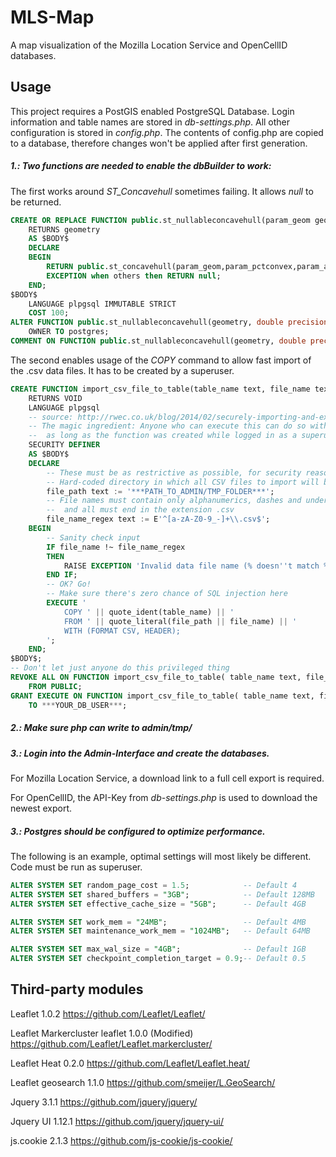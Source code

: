 # MLS-Map

A map visualization of the Mozilla Location Service and OpenCellID databases.

## Usage

This project requires a PostGIS enabled PostgreSQL Database.
Login information and table names are stored in _db-settings.php_. All other configuration is stored in _config.php_. The contents of config.php are copied to a database, therefore changes won't be applied after first generation.

##### 1.: Two functions are needed to enable the dbBuilder to work:

The first works around _ST_Concavehull_ sometimes failing. It allows _null_ to be returned.

```sql
CREATE OR REPLACE FUNCTION public.st_nullableconcavehull(param_geom geometry, param_pctconvex double precision, param_allow_holes boolean DEFAULT false)
	RETURNS geometry
	AS $BODY$
	DECLARE
	BEGIN       
		RETURN public.st_concavehull(param_geom,param_pctconvex,param_allow_holes);
		EXCEPTION when others then RETURN null;
	END;
$BODY$
	LANGUAGE plpgsql IMMUTABLE STRICT
	COST 100;
ALTER FUNCTION public.st_nullableconcavehull(geometry, double precision, boolean)
	OWNER TO postgres;
COMMENT ON FUNCTION public.st_nullableconcavehull(geometry, double precision, boolean) IS 'args: geomA, target_percent, allow_holes=false - The concave hull of a geometry represents a possibly concave geometry that encloses all geometries within the set. You can think of it as shrink wrapping.';
```


The second enables usage of the _COPY_ command to allow fast import of the .csv data files. It has to be created by a superuser.

```sql
CREATE FUNCTION import_csv_file_to_table(table_name text, file_name text)
	RETURNS VOID
	LANGUAGE plpgsql
	-- source: http://rwec.co.uk/blog/2014/02/securely-importing-and-exporting-csv-with-postgresql/
	-- The magic ingredient: Anyone who can execute this can do so with superuser privileges,
	--	as long as the function was created while logged in as a superuser.
	SECURITY DEFINER
	AS $BODY$
	DECLARE
		-- These must be as restrictive as possible, for security reasons
		-- Hard-coded directory in which all CSV files to import will be placed
		file_path text := '***PATH_TO_ADMIN/TMP_FOLDER***';
		-- File names must contain only alphanumerics, dashes and underscores,
		--	and all must end in the extension .csv
		file_name_regex text := E'^[a-zA-Z0-9_-]+\\.csv$';
	BEGIN
		-- Sanity check input
		IF file_name !~ file_name_regex
		THEN
			RAISE EXCEPTION 'Invalid data file name (% doesn''t match %)', file_name, file_name_regex;
		END IF;
		-- OK? Go!
		-- Make sure there's zero chance of SQL injection here
		EXECUTE '
			COPY ' || quote_ident(table_name) || '
			FROM ' || quote_literal(file_path || file_name) || '
			WITH (FORMAT CSV, HEADER);
		';
	END;
$BODY$;
-- Don't let just anyone do this privileged thing
REVOKE ALL ON FUNCTION import_csv_file_to_table( table_name text, file_name text )
	FROM PUBLIC;
GRANT EXECUTE ON FUNCTION import_csv_file_to_table( table_name text, file_name text )
	TO ***YOUR_DB_USER***;
```

##### 2.: Make sure php can write to _admin/tmp/_

##### 3.: Login into the Admin-Interface and create the databases.
For Mozilla Location Service, a download link to a full cell export is required.

For OpenCellID, the API-Key from  _db-settings.php_ is used to download the newest export.

##### 3.: Postgres should be configured to optimize performance.
The following is an example, optimal settings will most likely be different.
Code must be run as superuser.

```sql
ALTER SYSTEM SET random_page_cost = 1.5; 			-- Default 4
ALTER SYSTEM SET shared_buffers = "3GB"; 			-- Default 128MB
ALTER SYSTEM SET effective_cache_size = "5GB";		-- Default 4GB

ALTER SYSTEM SET work_mem = "24MB";					-- Default 4MB
ALTER SYSTEM SET maintenance_work_mem = "1024MB";	-- Default 64MB

ALTER SYSTEM SET max_wal_size = "4GB";				-- Default 1GB
ALTER SYSTEM SET checkpoint_completion_target = 0.9;-- Default 0.5
```

## Third-party modules

Leaflet 1.0.2
https://github.com/Leaflet/Leaflet/

Leaflet Markercluster leaflet 1.0.0 (Modified)
https://github.com/Leaflet/Leaflet.markercluster/

Leaflet Heat 0.2.0 
https://github.com/Leaflet/Leaflet.heat/

Leaflet geosearch 1.1.0
https://github.com/smeijer/L.GeoSearch/

Jquery 3.1.1
https://github.com/jquery/jquery/

Jquery UI 1.12.1
https://github.com/jquery/jquery-ui/

js.cookie 2.1.3
https://github.com/js-cookie/js-cookie/